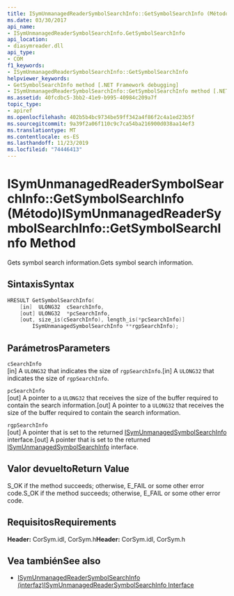 ```yaml
---
title: ISymUnmanagedReaderSymbolSearchInfo::GetSymbolSearchInfo (Método)
ms.date: 03/30/2017
api_name:
- ISymUnmanagedReaderSymbolSearchInfo.GetSymbolSearchInfo
api_location:
- diasymreader.dll
api_type:
- COM
f1_keywords:
- ISymUnmanagedReaderSymbolSearchInfo::GetSymbolSearchInfo
helpviewer_keywords:
- GetSymbolSearchInfo method [.NET Framework debugging]
- ISymUnmanagedReaderSymbolSearchInfo::GetSymbolSearchInfo method [.NET Framework debugging]
ms.assetid: 40fcdbc5-3bb2-41e9-b995-40984c209a7f
topic_type:
- apiref
ms.openlocfilehash: 402b5b4bc9734be59ff342a4f86f2c4a1ed23b5f
ms.sourcegitcommit: 9a39f2a06f110c9c7ca54ba216900d038aa14ef3
ms.translationtype: MT
ms.contentlocale: es-ES
ms.lasthandoff: 11/23/2019
ms.locfileid: "74446413"
---
```

# <a name="isymunmanagedreadersymbolsearchinfogetsymbolsearchinfo-method"></a><span data-ttu-id="23e8e-102">ISymUnmanagedReaderSymbolSearchInfo::GetSymbolSearchInfo (Método)</span><span class="sxs-lookup"><span data-stu-id="23e8e-102">ISymUnmanagedReaderSymbolSearchInfo::GetSymbolSearchInfo Method</span></span>
<span data-ttu-id="23e8e-103">Gets symbol search information.</span><span class="sxs-lookup"><span data-stu-id="23e8e-103">Gets symbol search information.</span></span>  
  
## <a name="syntax"></a><span data-ttu-id="23e8e-104">Sintaxis</span><span class="sxs-lookup"><span data-stu-id="23e8e-104">Syntax</span></span>  
  
```cpp  
HRESULT GetSymbolSearchInfo(  
    [in]  ULONG32  cSearchInfo,  
    [out] ULONG32  *pcSearchInfo,  
    [out, size_is(cSearchInfo), length_is(*pcSearchInfo)]  
        ISymUnmanagedSymbolSearchInfo **rgpSearchInfo);  
```  
  
## <a name="parameters"></a><span data-ttu-id="23e8e-105">Parámetros</span><span class="sxs-lookup"><span data-stu-id="23e8e-105">Parameters</span></span>  
 `cSearchInfo`  
 <span data-ttu-id="23e8e-106">[in] A `ULONG32` that indicates the size of `rgpSearchInfo`.</span><span class="sxs-lookup"><span data-stu-id="23e8e-106">[in] A `ULONG32` that indicates the size of `rgpSearchInfo`.</span></span>  
  
 `pcSearchInfo`  
 <span data-ttu-id="23e8e-107">[out] A pointer to a `ULONG32` that receives the size of the buffer required to contain the search information.</span><span class="sxs-lookup"><span data-stu-id="23e8e-107">[out] A pointer to a `ULONG32` that receives the size of the buffer required to contain the search information.</span></span>  
  
 `rgpSearchInfo`  
 <span data-ttu-id="23e8e-108">[out] A pointer that is set to the returned [ISymUnmanagedSymbolSearchInfo](../../../../docs/framework/unmanaged-api/diagnostics/isymunmanagedsymbolsearchinfo-interface.md) interface.</span><span class="sxs-lookup"><span data-stu-id="23e8e-108">[out] A pointer that is set to the returned [ISymUnmanagedSymbolSearchInfo](../../../../docs/framework/unmanaged-api/diagnostics/isymunmanagedsymbolsearchinfo-interface.md) interface.</span></span>  
  
## <a name="return-value"></a><span data-ttu-id="23e8e-109">Valor devuelto</span><span class="sxs-lookup"><span data-stu-id="23e8e-109">Return Value</span></span>  
 <span data-ttu-id="23e8e-110">S_OK if the method succeeds; otherwise, E_FAIL or some other error code.</span><span class="sxs-lookup"><span data-stu-id="23e8e-110">S_OK if the method succeeds; otherwise, E_FAIL or some other error code.</span></span>  
  
## <a name="requirements"></a><span data-ttu-id="23e8e-111">Requisitos</span><span class="sxs-lookup"><span data-stu-id="23e8e-111">Requirements</span></span>  
 <span data-ttu-id="23e8e-112">**Header:** CorSym.idl, CorSym.h</span><span class="sxs-lookup"><span data-stu-id="23e8e-112">**Header:** CorSym.idl, CorSym.h</span></span>  
  
## <a name="see-also"></a><span data-ttu-id="23e8e-113">Vea también</span><span class="sxs-lookup"><span data-stu-id="23e8e-113">See also</span></span>

- [<span data-ttu-id="23e8e-114">ISymUnmanagedReaderSymbolSearchInfo (interfaz)</span><span class="sxs-lookup"><span data-stu-id="23e8e-114">ISymUnmanagedReaderSymbolSearchInfo Interface</span></span>](../../../../docs/framework/unmanaged-api/diagnostics/isymunmanagedreadersymbolsearchinfo-interface.md)
